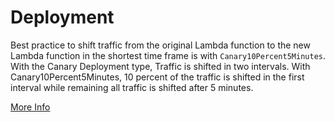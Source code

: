 # Deployment

Best practice to shift traffic from the original Lambda function to the new Lambda function in the shortest time frame is with `Canary10Percent5Minutes`. With the Canary Deployment type, Traffic is shifted in two intervals. With Canary10Percent5Minutes, 10 percent of the traffic is shifted in the first interval while remaining all traffic is shifted after 5 minutes.

[More Info](https://docs.aws.amazon.com/serverless-application-model/latest/developerguide/automating-updates-to-serverless-apps.html)